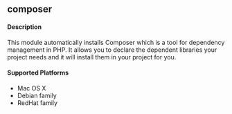 ## composer

#### Description

This module automatically installs Composer which is a tool for dependency
management in PHP. It allows you to declare the dependent libraries your
project needs and it will install them in your project for you.

#### Supported Platforms

 * Mac OS X
 * Debian family
 * RedHat family
